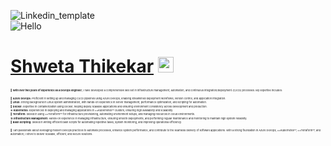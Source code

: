 ![Linkedin_template](https://github.com/user-attachments/assets/09b73d29-0fa4-439b-b653-a14f3e5e24dd)<br>
![Hello](https://user-images.githubusercontent.com/72989187/183024891-d3264009-eb44-40b0-af48-ec7fa025cd32.gif) 
<h1><a href="https://github.com/thikekarshweta" style="margin-top: 0px">Shweta Thikekar</a> 
  <img src="https://raw.githubusercontent.com/MartinHeinz/MartinHeinz/master/wave.gif" style="width: 25px;"></h1>

<div style="font-size: 4px; line-height: 1.6;"> 🌟 <strong>With over two years of experience as a DevOps engineer</strong>, I have developed a comprehensive skill set in infrastructure management, automation, and continuous integration/deployment (CI/CD) processes. My expertise includes:<br><br> 🚀 <strong>Azure DevOps:</strong> Proficient in setting up and managing CI/CD pipelines using Azure DevOps, enabling streamlined deployment workflows, version control, and application integration.<br> 🐧 <strong>Linux:</strong> Strong background in Linux system administration, with hands-on experience in server management, performance optimization, and scripting for automation.<br> 🐳 <strong>Docker:</strong> Expertise in containerization using Docker, helping deploy scalable applications and ensuring environment consistency across development and production.<br> ☸️ <strong>Kubernetes:</strong> Experienced in deploying and managing applications in **Kubernetes** clusters, ensuring high availability and scalability.<br> 🔧 <strong>Terraform:</strong> Skilled in using **Terraform** for infrastructure provisioning, automating environment setups, and managing resources in cloud environments.<br> 🛠️ <strong>Infrastructure Management:</strong> Hands-on experience in managing infrastructure, ensuring smooth deployments, and performing regular maintenance and monitoring to maintain high system reliability.<br> 📜 <strong>Bash Scripting:</strong> Skilled in writing efficient bash scripts for automating repetitive tasks, system monitoring, and improving operational efficiency.<br><br> 🌟 I am passionate about leveraging modern DevOps practices to automate processes, enhance system performance, and contribute to the seamless delivery of software applications. With a strong foundation in Azure DevOps, **Kubernetes**, **Terraform**, and automation, I strive to deliver scalable, efficient, and secure solutions. </div>





